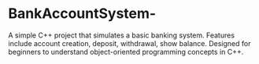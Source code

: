 # BankAccountSystem-
 A simple C++ project that simulates a basic banking system. Features include account creation, deposit, withdrawal, show balance. Designed for beginners to understand object-oriented programming concepts in C++.
